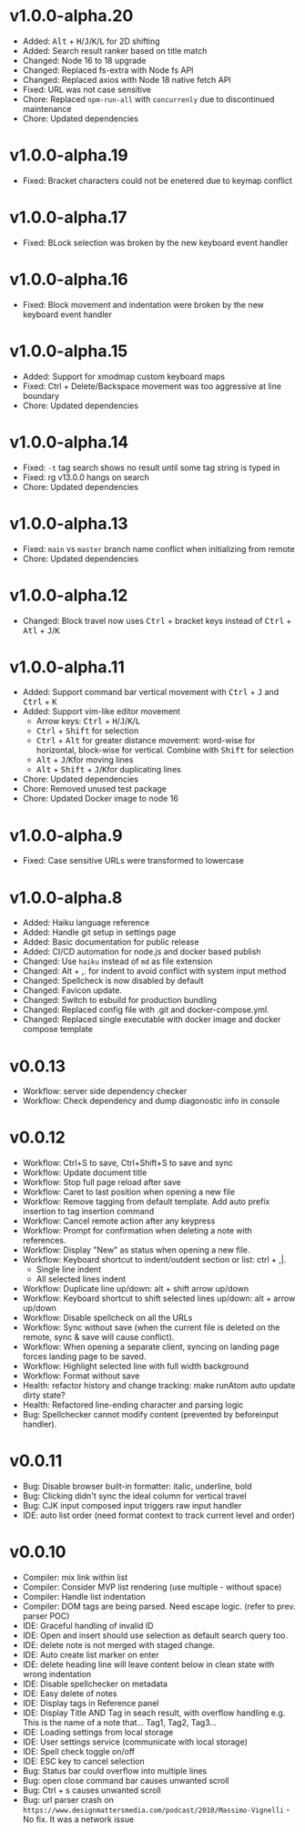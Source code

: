 # v1.0.0-alpha.20

- Added: <kbd>Alt</kbd> + <kbd>H</kbd>/<kbd>J</kbd>/<kbd>K</kbd>/<kbd>L</kbd> for 2D shifting
- Added: Search result ranker based on title match
- Changed: Node 16 to 18 upgrade
- Changed: Replaced fs-extra with Node fs API
- Changed: Replaced axios with Node 18 native fetch API
- Fixed: URL was not case sensitive
- Chore: Replaced `npm-run-all` with `concurrenly` due to discontinued maintenance
- Chore: Updated dependencies

# v1.0.0-alpha.19

- Fixed: Bracket characters could not be enetered due to keymap conflict

# v1.0.0-alpha.17

- Fixed: BLock selection was broken by the new keyboard event handler

# v1.0.0-alpha.16

- Fixed: Block movement and indentation were broken by the new keyboard event handler

# v1.0.0-alpha.15

- Added: Support for xmodmap custom keyboard maps
- Fixed: Ctrl + Delete/Backspace movement was too aggressive at line boundary
- Chore: Updated dependencies

# v1.0.0-alpha.14

- Fixed: `-t` tag search shows no result until some tag string is typed in
- Fixed: rg v13.0.0 hangs on search
- Chore: Updated dependencies

# v1.0.0-alpha.13

- Fixed: `main` vs `master` branch name conflict when initializing from remote
- Chore: Updated dependencies

# v1.0.0-alpha.12

- Changed: Block travel now uses <kbd>Ctrl</kbd> + bracket keys instead of <kbd>Ctrl</kbd> + <kbd>Atl</kbd> + <kbd>J</kbd>/<kbd>K</kbd>

# v1.0.0-alpha.11

- Added: Support command bar vertical movement with <kbd>Ctrl</kbd> + <kbd>J</kbd> and <kbd>Ctrl</kbd> + <kbd>K</kbd>
- Added: Support vim-like editor movement
  - Arrow keys: <kbd>Ctrl</kbd> + <kbd>H</kbd>/<kbd>J</kbd>/<kbd>K</kbd>/<kbd>L</kbd>
  - <kbd>Ctrl</kbd> + <kbd>Shift</kbd> for selection
  - <kbd>Ctrl</kbd> + <kbd>Alt</kbd> for greater distance movement: word-wise for horizontal, block-wise for vertical. Combine with <kbd>Shift</kbd> for selection
  - <kbd>Alt</kbd> + <kbd>J</kbd>/<kbd>K</kbd>for moving lines
  - <kbd>Alt</kbd> + <kbd>Shift</kbd> + <kbd>J</kbd>/<kbd>K</kbd>for duplicating lines
- Chore: Updated dependencies
- Chore: Removed unused test package
- Chore: Updated Docker image to node 16

# v1.0.0-alpha.9

- Fixed: Case sensitive URLs were transformed to lowercase

# v1.0.0-alpha.8

- Added: Haiku language reference
- Added: Handle git setup in settings page
- Added: Basic documentation for public release
- Added: CI/CD automation for node.js and docker based publish
- Changed: Use `haiku` instead of `md` as file extension
- Changed: Alt + ,. for indent to avoid conflict with system input method
- Changed: Spellcheck is now disabled by default
- Changed: Favicon update.
- Changed: Switch to esbuild for production bundling
- Changed: Replaced config file with .git and docker-compose.yml.
- Changed: Replaced single executable with docker image and docker compose template

# v0.0.13

- Workflow: server side dependency checker
- Workflow: Check dependency and dump diagonostic info in console

# v0.0.12

- Workflow: Ctrl+S to save, Ctrl+Shift+S to save and sync
- Workflow: Update document title
- Workflow: Stop full page reload after save
- Workflow: Caret to last position when opening a new file
- Workflow: Remove tagging from default template. Add auto prefix insertion to tag insertion command
- Workflow: Cancel remote action after any keypress
- Workflow: Prompt for confirmation when deleting a note with references.
- Workflow: Display "New" as status when opening a new file.
- Workflow: Keyboard shortcut to indent/outdent section or list: ctrl + ,|.
  - Single line indent
  - All selected lines indent
- Workflow: Duplicate line up/down: alt + shift arrow up/down
- Workflow: Keyboard shortcut to shift selected lines up/down: alt + arrow up/down
- Workflow: Disable spellcheck on all the URLs
- Workflow: Sync without save (when the current file is deleted on the remote, sync & save will cause conflict).
- Workflow: When opening a separate client, syncing on landing page forces landing page to be saved.
- Workflow: Highlight selected line with full width background
- Workflow: Format without save
- Health: refactor history and change tracking: make runAtom auto update dirty state?
- Health: Refactored line-ending character and parsing logic
- Bug: Spellchecker cannot modify content (prevented by beforeinput handler).

# v0.0.11

- Bug: Disable browser built-in formatter: italic, underline, bold
- Bug: Clicking didn't sync the ideal column for vertical travel
- Bug: CJK input composed input triggers raw input handler
- IDE: auto list order (need format context to track current level and order)

# v0.0.10

- Compiler: mix link within list
- Compiler: Consider MVP list rendering (use multiple - without space)
- Compiler: Handle list indentation
- Compiler: DOM tags are being parsed. Need escape logic. (refer to prev. parser POC)
- IDE: Graceful handling of invalid ID
- IDE: Open and insert should use selection as default search query too.
- IDE: delete note is not merged with staged change.
- IDE: Auto create list marker on enter
- IDE: delete heading line will leave content below in clean state with wrong indentation
- IDE: Disable spellchecker on metadata
- IDE: Easy delete of notes
- IDE: Display tags in Reference panel
- IDE: Display Title AND Tag in seach result, with overflow handling e.g. This is the name of a note that... Tag1, Tag2, Tag3...
- IDE: Loading settings from local storage
- IDE: User settings service (communicate with local storage)
- IDE: Spell check toggle on/off
- IDE: ESC key to cancel selection
- Bug: Status bar could overflow into multiple lines
- Bug: open close command bar causes unwanted scroll
- Bug: Ctrl + s causes unwanted scroll
- Bug: url parser crash on `https://www.designmattersmedia.com/podcast/2010/Massimo-Vignelli` - No fix. It was a network issue
